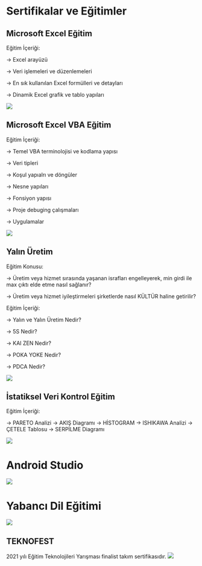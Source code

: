 # Sertifikalar ve Eğitimler

## Microsoft Excel Eğitim

Eğitim İçeriği:

-> Excel arayüzü 

-> Veri işlemeleri ve düzenlemeleri

-> En sık kullanılan Excel formülleri ve detayları

-> Dinamik Excel grafik ve tablo yapıları

![](https://i.hizliresim.com/a6x94k6.jpg)

## Microsoft Excel VBA Eğitim

Eğitim İçeriği:

-> Temel VBA terminolojisi ve kodlama yapısı

-> Veri tipleri

-> Koşul yapıalrı ve döngüler

-> Nesne yapıları

-> Fonsiyon yapısı

-> Proje debuging çalışmaları

-> Uygulamalar

![](https://i.hizliresim.com/scdc0ld.jpg)

## Yalın Üretim

Eğitim Konusu:

 -> Üretim veya hizmet sırasında yaşanan israfları engelleyerek, min girdi ile max çıktı elde etme nasıl sağlanır? 

 -> Üretim veya hizmet iyileştirmeleri şirketlerde nasıl KÜLTÜR haline getirilir?
 
Eğitim İçeriği:

 -> Yalın ve Yalın Üretim Nedir? 

 -> 5S Nedir?	 

 -> KAI ZEN Nedir?	 

 -> POKA YOKE Nedir?	 

 -> PDCA Nedir?	 

![](https://i.hizliresim.com/nj9hi3y.jpg)

## İstatiksel Veri Kontrol Eğitim

Eğitim İçeriği:

-> PARETO Analizi
-> AKIŞ Diagramı
-> HİSTOGRAM
-> ISHIKAWA Analizi
-> ÇETELE Tablosu
-> SERPİLME Diagramı

![](https://i.hizliresim.com/e6d636n.jpg)

# Android Studio
![](https://i.hizliresim.com/boxdp2x.jpg)

# Yabancı Dil Eğitimi
![](https://i.hizliresim.com/6meh5o1.jpg)

## TEKNOFEST
2021 yılı Eğitim Teknolojileri Yarışması finalist takım sertifikasıdır.
![](https://i.hizliresim.com/pan418l.jpg)
